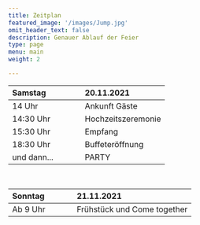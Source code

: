 ```yaml
---
title: Zeitplan
featured_image: '/images/Jump.jpg'
omit_header_text: false
description: Genauer Ablauf der Feier
type: page
menu: main
weight: 2

---
```



| Samstag | | | |20.11.2021|
| :----- |:-|:-|:-| :- |
| 14 Uhr | | | | Ankunft Gäste |
| 14:30 Uhr | | | | Hochzeitszeremonie |
| 15:30 Uhr | | | | Empfang |
| 18:30 Uhr | | | | Buffeteröffnung|
| und dann... | | | | PARTY|

<br>

| Sonntag | | | |21.11.2021|
| :----- |:-|:-|:-| :- |
| Ab 9 Uhr | | | | Frühstück und Come together |